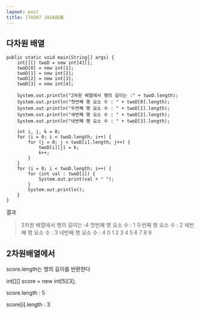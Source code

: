 ```yaml
---
layout: post
title: 170307 JAVA授業
---
```


## 다차원 배열
```
public static void main(String[] args) {
	int[][] twoD = new int[4][];
	twoD[0] = new int[1];
	twoD[1] = new int[2];
	twoD[2] = new int[3];
	twoD[3] = new int[4];

	System.out.println("2차원 배열에서 행의 길이는 :" + twoD.length);
	System.out.println("첫번째 행 요소 수 : " + twoD[0].length);
	System.out.println("두번째 행 요소 수 : " + twoD[1].length);
	System.out.println("세번째 행 요소 수 : " + twoD[2].length);
	System.out.println("네번째 행 요소 수 : " + twoD[3].length);

	int i, j, k = 0;
	for (i = 0; i < twoD.length; i++) {
		for (j = 0; j < twoD[i].length; j++) {
			twoD[i][j] = k;
			k++;
		}
	}
	for (i = 0; i < twoD.length; i++) {
		for (int val : twoD[i]) {
			System.out.print(val + " ");
		}
		System.out.println();
	}
}

```
결과
> 2차원 배열에서 행의 길이는 :4
> 첫번째 행 요소 수 : 1
> 두번째 행 요소 수 : 2
> 세번째 행 요소 수 : 3
> 네번째 행 요소 수 : 4
> 0 
> 1 2 
> 3 4 5 
> 6 7 8 9 


## 2차원배열에서

score.length는 행의 길이를 반환한다

int[][] score = new int[5][3];

score.length : 5

score[i].length : 3
